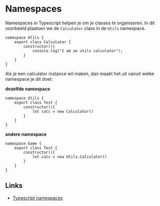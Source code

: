 # Namespaces

Namespaces in Typescript helpen je om je classes te organiseren. In dit voorbeeld plaatsen we de `Calculator` class in de `Utils` namespace.

```
namespace Utils {
    export class Calculator {
        constructor(){
            console.log("I am an utils calculator");
        }
    }
}
```
Als je een calculator instance wil maken, dan maakt het uit vanuit welke namespace je dit doet:

**dezelfde namespace**
```
namespace Utils {
    export class Test {
        constructor(){
            let calc = new Calculator()
        }
    }
}
```
**andere namespace**
```
namespace Game {
    export class Test {
        constructor(){
            let calc = new Utils.Calculator()
        }
    }
}
```

## Links

- [Typescript namespaces](https://www.typescriptlang.org/docs/handbook/namespaces.html)